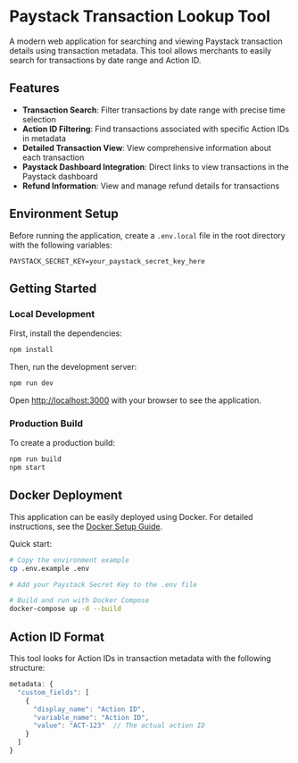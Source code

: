 # Paystack Transaction Lookup Tool

A modern web application for searching and viewing Paystack transaction details using transaction metadata. This tool allows merchants to easily search for transactions by date range and Action ID.

## Features

- **Transaction Search**: Filter transactions by date range with precise time selection
- **Action ID Filtering**: Find transactions associated with specific Action IDs in metadata
- **Detailed Transaction View**: View comprehensive information about each transaction
- **Paystack Dashboard Integration**: Direct links to view transactions in the Paystack dashboard
- **Refund Information**: View and manage refund details for transactions

## Environment Setup

Before running the application, create a `.env.local` file in the root directory with the following variables:

```
PAYSTACK_SECRET_KEY=your_paystack_secret_key_here
```

## Getting Started

### Local Development

First, install the dependencies:

```bash
npm install
```

Then, run the development server:

```bash
npm run dev
```

Open [http://localhost:3000](http://localhost:3000) with your browser to see the application.

### Production Build

To create a production build:

```bash
npm run build
npm start
```

## Docker Deployment

This application can be easily deployed using Docker. For detailed instructions, see the [Docker Setup Guide](./DOCKER.md).

Quick start:

```bash
# Copy the environment example
cp .env.example .env

# Add your Paystack Secret Key to the .env file

# Build and run with Docker Compose
docker-compose up -d --build
```

## Action ID Format

This tool looks for Action IDs in transaction metadata with the following structure:

```javascript
metadata: {
  "custom_fields": [
    {
      "display_name": "Action ID",
      "variable_name": "Action ID",
      "value": "ACT-123"  // The actual action ID
    }
  ]
}
```
